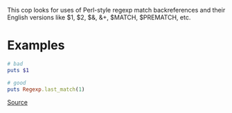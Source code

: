 
This cop looks for uses of Perl-style regexp match
backreferences and their English versions like
$1, $2, $&, &+, $MATCH, $PREMATCH, etc.

# Examples

```ruby
# bad
puts $1

# good
puts Regexp.last_match(1)
```

[Source](http://www.rubydoc.info/gems/rubocop/RuboCop/Cop/Style/PerlBackrefs)